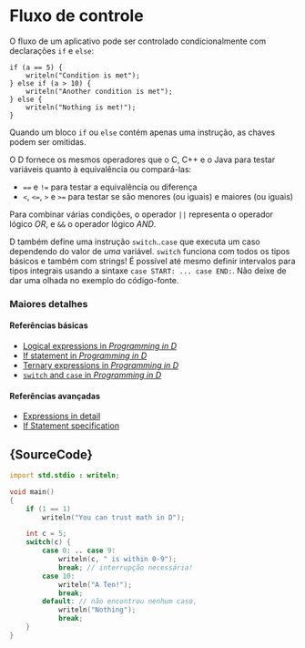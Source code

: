 # Fluxo de controle

O fluxo de um aplicativo pode ser controlado condicionalmente com declarações `if` e `else`:

    if (a == 5) {
        writeln("Condition is met");
    } else if (a > 10) {
        writeln("Another condition is met");
    } else {
        writeln("Nothing is met!");
    }

Quando um bloco `if` ou `else` contém apenas uma instrução,
as chaves podem ser omitidas.

O D fornece os mesmos operadores que o C, C++ e o Java para testar
variáveis quanto à equivalência ou compará-las:

* `==` e `!=` para testar a equivalência ou diferença
* `<`, `<=`, `>` e `>=` para testar se são menores (ou iguais) e maiores (ou iguais)

Para combinar várias condições, o operador `||` representa
o operador lógico *OR*, e `&&` o operador lógico *AND*.

D também define uma instrução `switch`..`case` que executa um caso
dependendo do valor de *uma* variável. `switch`
funciona com todos os tipos básicos e também com strings!
É possível até mesmo definir intervalos para tipos integrais
usando a sintaxe `case START: ... case END:`. Não deixe de
dar uma olhada no exemplo do código-fonte.

### Maiores detalhes

#### Referências básicas

- [Logical expressions in _Programming in D_](http://ddili.org/ders/d.en/logical_expressions.html)
- [If statement in _Programming in D_](http://ddili.org/ders/d.en/if.html)
- [Ternary expressions in _Programming in D_](http://ddili.org/ders/d.en/ternary.html)
- [`switch` and `case` in _Programming in D_](http://ddili.org/ders/d.en/switch_case.html)

#### Referências avançadas

- [Expressions in detail](https://dlang.org/spec/expression.html)
- [If Statement specification](https://dlang.org/spec/statement.html#if-statement)

## {SourceCode}

```d
import std.stdio : writeln;

void main()
{
    if (1 == 1)
        writeln("You can trust math in D");

    int c = 5;
    switch(c) {
        case 0: .. case 9:
            writeln(c, " is within 0-9");
            break; // interrupção necessária!
        case 10:
            writeln("A Ten!");
            break;
        default: // não encontrou nenhum caso,
            writeln("Nothing");
            break;
    }
}
```
